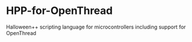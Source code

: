 # HPP-for-OpenThread
Halloween++ scripting language for microcontrollers including support for OpenThread 
